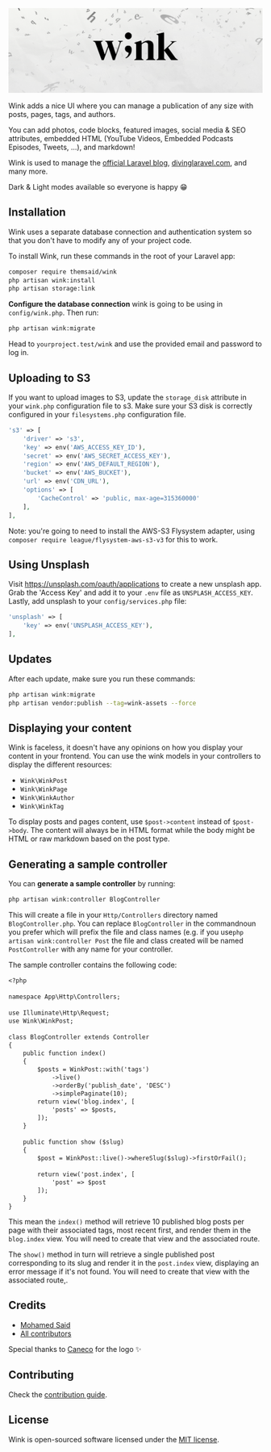 <p align="center"><img src="/art/header.png?1" alt="wink logo"></p>

Wink adds a nice UI where you can manage a publication of any size with posts, pages, tags, and authors.

You can add photos, code blocks, featured images, social media & SEO attributes, embedded HTML (YouTube Videos, Embedded Podcasts Episodes, Tweets, ...), and markdown!

Wink is used to manage the [official Laravel blog](https://blog.laravel.com), [divinglaravel.com](https://divinglaravel.com), and many more.

Dark & Light modes available so everyone is happy 😁

## Installation

Wink uses a separate database connection and authentication system so that you don't have to modify any of your project code.

To install Wink, run these commands in the root of your Laravel app:

```sh
composer require themsaid/wink
php artisan wink:install
php artisan storage:link
```

**Configure the database connection** wink is going to be using in `config/wink.php`. Then run:

```sh
php artisan wink:migrate
```

Head to `yourproject.test/wink` and use the provided email and password to log in.

## Uploading to S3

If you want to upload images to S3, update the `storage_disk` attribute in your `wink.php` configuration file to s3. Make sure your S3 disk is correctly configured in your `filesystems.php` configuration file.

```php
's3' => [
    'driver' => 's3',
    'key' => env('AWS_ACCESS_KEY_ID'),
    'secret' => env('AWS_SECRET_ACCESS_KEY'),
    'region' => env('AWS_DEFAULT_REGION'),
    'bucket' => env('AWS_BUCKET'),
    'url' => env('CDN_URL'),
    'options' => [
        'CacheControl' => 'public, max-age=315360000'
    ],
],
```

Note: you're going to need to install the AWS-S3 Flysystem adapter, using `composer require league/flysystem-aws-s3-v3` for this to work.

## Using Unsplash

Visit https://unsplash.com/oauth/applications to create a new unsplash app. Grab the 'Access Key' and add it to your `.env` file as `UNSPLASH_ACCESS_KEY`. Lastly, add unsplash to your `config/services.php` file:

```php
'unsplash' => [
    'key' => env('UNSPLASH_ACCESS_KEY'),
],
```

## Updates

After each update, make sure you run these commands:

```sh
php artisan wink:migrate
php artisan vendor:publish --tag=wink-assets --force
```

## Displaying your content

Wink is faceless, it doesn't have any opinions on how you display your content in your frontend. You can use the wink models in your controllers to display the different resources:

- `Wink\WinkPost`
- `Wink\WinkPage`
- `Wink\WinkAuthor`
- `Wink\WinkTag`

To display posts and pages content, use `$post->content` instead of `$post->body`. The content will always be in HTML format while the body might be HTML or raw markdown based on the post type.

## Generating a sample controller

You can **generate a sample controller** by running:

```sh
php artisan wink:controller BlogController
```

This will create a file in your `Http/Controllers` directory named `BlogController.php`.  You can replace `BlogController` in the commandnoun you prefer which will prefix the file and class names  (e.g. if you use`php artisan wink:controller Post` the file and class created will be named `PostController` with any name for your controller. 

The sample controller contains the following code:

```angular2
<?php

namespace App\Http\Controllers;

use Illuminate\Http\Request;
use Wink\WinkPost;

class BlogController extends Controller
{
    public function index()
    {
        $posts = WinkPost::with('tags')
            ->live()
            ->orderBy('publish_date', 'DESC')
            ->simplePaginate(10);
        return view('blog.index', [
            'posts' => $posts,
        ]);
    }

    public function show ($slug)
    {
        $post = WinkPost::live()->whereSlug($slug)->firstOrFail();

        return view('post.index', [
            'post' => $post
        ]);
    }
}
```
 
 This mean the `index()` method will retrieve 10 published blog posts per page with their associated tags, most recent first, and render them in the `blog.index` view. You will need to create that view and the associated route.
 
 The `show()` method in turn will retrieve a single published post corresponding to its slug and render it in the `post.index` view,  displaying an error message if it's not found.  You will need to create that view with the associated route,. 
 
## Credits

- [Mohamed Said](https://github.com/themsaid)
- [All contributors](https://github.com/themsaid/wink/contributors)

Special thanks to [Caneco](https://twitter.com/caneco) for the logo ✨

## Contributing

Check the [contribution guide](CONTRIBUTING.md).

## License

Wink is open-sourced software licensed under the [MIT license](https://opensource.org/licenses/MIT).
